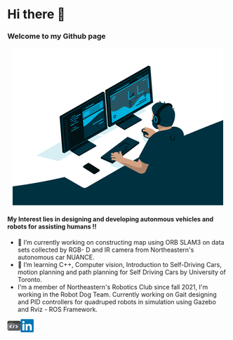 # Hi there 👋

### Welcome to my Github page

<p align = "center">
<img src = "images/giphy (2).gif">
</p>

#### My Interest lies in designing and developing autonmous vehicles and robots for assisting humans !!
- 🔭 I’m currently working on constructing map using ORB SLAM3 on data sets collected by RGB- D and IR camera from Northeastern's autonomous car NUANCE.
- 🌱 I’m learning C++, Computer vision, Introduction to Self-Driving Cars, motion planning and path planning for Self Driving Cars by University of Toronto.
- I'm a member of Northeastern's Robotics Club since fall 2021, I'm working in the Robot Dog Team.
Currently working on Gait designing and PID controllers for quadruped robots in simulation using Gazebo and Rviz - ROS Framework.  

<a href="https://skanda-sap.github.io/">
  <img align="left" alt="Skanda's portfolio" width="30px" src="images/giphy.gif" />
</a>
<a href="https://www.linkedin.com/in/skandaakkihebbalprasanna/">
  <img align="left" alt="Skanda's LinkdeIN" width="30px" src="images/linkedin.svg" />
</a>

